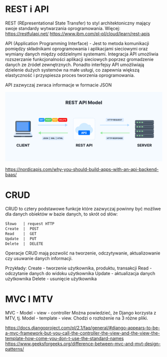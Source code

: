 
# REST i API

REST (REpresentational State Transfer) to styl architektoniczny mający swoje standardy wytwarzania oprogramowania.
Więcej:
https://restfulapi.net/
https://www.ibm.com/pl-pl/cloud/learn/rest-apis

API (Application Programming Interface) - Jest to metoda komunikacji pomiędzy składnikami oprogramowania i aplikacjami sieciowymi oraz wymiany danych między oddzielnymi systemami. Integracja API umożliwia rozszerzanie funkcjonalności aplikacji sieciowych poprzez gromadzenie danych ze źródeł zewnętrznych. Ponadto interfejsy API umożliwiają dzielenie dużych systemów na małe usługi, co zapewnia większą elastyczność i przyspiesza proces tworzenia oprogramowania.

API zazwyczaj zwraca informacje w formacie JSON


![](restapi.png "restapi")

https://nordicapis.com/why-you-should-build-apps-with-an-api-backend-baas/

# CRUD
CRUD to cztery podstawowe funkcje które zazwyczaj powinny być możliwe dla danych obiektów w bazie danych, to skrót od słów:
```
Słowo   | request HTTP
Create  |  POST
Read    |  GET
Update  |  PUT
Delete  |  DELETE
```
Operacje CRUD mają pozwolić na tworzenie, odczytywanie, aktualizowanie czy usuwanie danych informacji.

Przykłady:
Create - tworzenie użytkownika, produktu, transakcji
Read - odczytanie danych do widoku użytkownika
Update - aktualizacja danych użytkownika
Delete - usunięcie użytkownika

# MVC I MTV

MVC - Model - view - controller
Można powiedzieć, że Django korzysta z MTV, tj. Model - template - view. Chodzi o rozłożenie na 3 różne pliki.

https://docs.djangoproject.com/pl/2.1/faq/general/#django-appears-to-be-a-mvc-framework-but-you-call-the-controller-the-view-and-the-view-the-template-how-come-you-don-t-use-the-standard-names
https://www.geeksforgeeks.org/difference-between-mvc-and-mvt-design-patterns/
